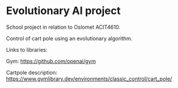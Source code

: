 # Evolutionary AI project

School project in relation to Oslomet ACIT4610.

Control of cart pole using an evolutionary algorithm.

Links to libraries:

Gym: https://github.com/openai/gym

Cartpole description: https://www.gymlibrary.dev/environments/classic_control/cart_pole/
